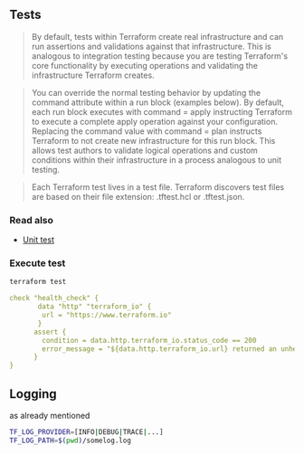 ## Tests 

> By default, tests within Terraform create real infrastructure and can run assertions and validations against that infrastructure. This is analogous to integration testing because you are testing Terraform's core functionality by executing operations and validating the infrastructure Terraform creates.

> You can override the normal testing behavior by updating the command attribute within a run block (examples below). By default, each run block executes with command = apply instructing Terraform to execute a complete apply operation against your configuration. Replacing the command value with command = plan instructs Terraform to not create new infrastructure for this run block. This allows test authors to validate logical operations and custom conditions within their infrastructure in a process analogous to unit testing.



> Each Terraform test lives in a test file. Terraform discovers test files are based on their file extension: .tftest.hcl or .tftest.json.



### Read also
- [Unit test](https://developer.hashicorp.com/terraform/language/tests)


### Execute test

```bash
terraform test
```


```yaml
check "health_check" {
 	   data "http" "terraform_io" {
  	    url = "https://www.terraform.io"
 	   }
  	  assert {
   	    condition = data.http.terraform_io.status_code == 200
   	    error_message = "${data.http.terraform_io.url} returned an unhealthy status code"
  	  }
}
```

## Logging

as already mentioned

```bash
TF_LOG_PROVIDER=[INFO|DEBUG|TRACE|...]
TF_LOG_PATH=$(pwd)/somelog.log
```


